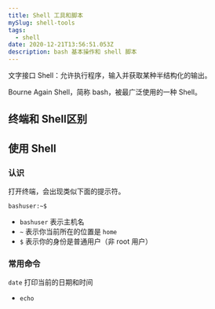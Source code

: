```yaml
---
title: Shell 工具和脚本
mySlug: shell-tools
tags:
  - shell
date: 2020-12-21T13:56:51.053Z
description: bash 基本操作和 shell 脚本
---
```

文字接口 Shell：允许执行程序，输入并获取某种半结构化的输出。

Bourne Again Shell，简称 bash，被最广泛使用的一种 Shell。

## 终端和 Shell区别

## 使用 Shell

### 认识
打开终端，会出现类似下面的提示符。

```
bashuser:~$
```
- `bashuser` 表示主机名
- `~` 表示你当前所在的位置是 `home`
- `$` 表示你的身份是普通用户（非 root 用户）

### 常用命令﻿
`date` 打印当前的日期和时间
- `echo` 


